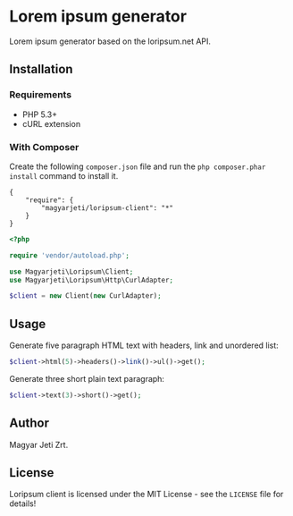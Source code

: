 Lorem ipsum generator
=====================

Lorem ipsum generator based on the loripsum.net API.

## Installation

### Requirements

- PHP 5.3+
- cURL extension

### With Composer

Create the following ```composer.json``` file and run the ```php composer.phar install``` command to install it.

```
{
    "require": {
        "magyarjeti/loripsum-client": "*"
    }
}
```
```php
<?php

require 'vendor/autoload.php';

use Magyarjeti\Loripsum\Client;
use Magyarjeti\Loripsum\Http\CurlAdapter;

$client = new Client(new CurlAdapter);
```

## Usage

Generate five paragraph HTML text with headers, link and unordered list:

```php
$client->html(5)->headers()->link()->ul()->get();
```

Generate three short plain text paragraph:

```php
$client->text(3)->short()->get();
```

## Author

Magyar Jeti Zrt.

## License

Loripsum client is licensed under the MIT License - see the ```LICENSE``` file for details!
